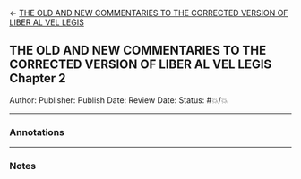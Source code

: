\<- [THE OLD AND NEW COMMENTARIES TO THE CORRECTED VERSION OF LIBER AL VEL LEGIS](THE%20OLD%20AND%20NEW%20COMMENTARIES%20TO%20THE%20CORRECTED%20VERSION%20OF%20LIBER%20AL%20VEL%20LEGIS.md)

## THE OLD AND NEW COMMENTARIES TO THE CORRECTED VERSION OF LIBER AL VEL LEGIS Chapter 2

Author:
Publisher:
Publish Date:
Review Date:
Status: #💥/💥

---

### Annotations

---

### Notes

